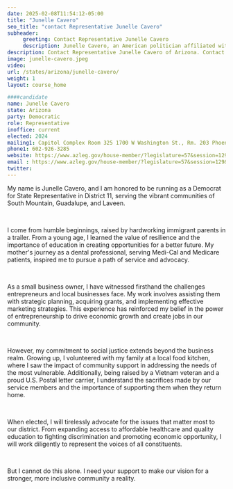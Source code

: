 ```yaml
---
date: 2025-02-08T11:54:12-05:00
title: "Junelle Cavero"
seo_title: "contact Representative Junelle Cavero"
subheader:
     greeting: Contact Representative Junelle Cavero
     description: Junelle Cavero, an American politician affiliated with the Democratic Party, serves as a representative for District 11 in the Arizona House of Representatives. She assumed office on April 17, 2024.
description: Contact Representative Junelle Cavero of Arizona. Contact information for Junelle Cavero includes email address, phone number, and mailing address.
image: junelle-cavero.jpeg
video:
url: /states/arizona/junelle-cavero/
weight: 1
layout: course_home

####candidate
name: Junelle Cavero
state: Arizona
party: Democratic
role: Representative
inoffice: current
elected: 2024
mailing1: Capitol Complex Room 325 1700 W Washington St., Rm. 203 Phoenix, AZ 85007-2890
phone1: 602-926-3285
website: https://www.azleg.gov/house-member/?legislature=57&session=129&legislator=2351/
email : https://www.azleg.gov/house-member/?legislature=57&session=129&legislator=2351/
twitter: 
---
```

My name is Junelle Cavero, and I am honored to be running as a Democrat for State Representative in District 11, serving the vibrant communities of South Mountain, Guadalupe, and Laveen.

​

I come from humble beginnings, raised by hardworking immigrant parents in a trailer. From a young age, I learned the value of resilience and the importance of education in creating opportunities for a better future. My mother's journey as a dental professional, serving Medi-Cal and Medicare patients, inspired me to pursue a path of service and advocacy.

​

As a small business owner, I have witnessed firsthand the challenges entrepreneurs and local businesses face. My work involves assisting them with strategic planning, acquiring grants, and implementing effective marketing strategies. This experience has reinforced my belief in the power of entrepreneurship to drive economic growth and create jobs in our community.

​

However, my commitment to social justice extends beyond the business realm. Growing up, I volunteered with my family at a local food kitchen, where I saw the impact of community support in addressing the needs of the most vulnerable. Additionally, being raised by a Vietnam veteran and a proud U.S. Postal letter carrier, I understand the sacrifices made by our service members and the importance of supporting them when they return home.

​

When elected, I will tirelessly advocate for the issues that matter most to our district. From expanding access to affordable healthcare and quality education to fighting discrimination and promoting economic opportunity, I will work diligently to represent the voices of all constituents.

​

But I cannot do this alone. I need your support to make our vision for a stronger, more inclusive community a reality.
